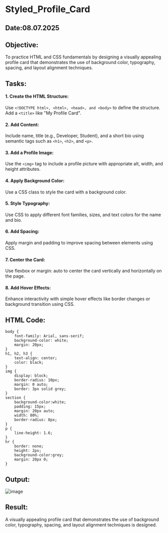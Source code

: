 # Styled_Profile_Card
## Date:08.07.2025

## Objective:
To practice HTML and CSS fundamentals by designing a visually appealing profile card that demonstrates the use of background color, typography, spacing, and layout alignment techniques.

## Tasks:
#### 1. Create the HTML Structure:
Use ```<!DOCTYPE html>, <html>, <head>, and <body>``` to define the structure.
Add a ```<title>``` like "My Profile Card".

#### 2. Add Content:
Include name, title (e.g., Developer, Student), and a short bio using semantic tags such as ```<h1>```, ```<h2>```, and ```<p>```.

#### 3. Add a Profile Image:
Use the ```<img>``` tag to include a profile picture with appropriate alt, width, and height attributes.

#### 4. Apply Background Color:
Use a CSS class to style the card with a background color.

#### 5. Style Typography:
Use CSS to apply different font families, sizes, and text colors for the name and bio.

#### 6. Add Spacing:
Apply margin and padding to improve spacing between elements using CSS.

#### 7. Center the Card:
Use flexbox or margin: auto to center the card vertically and horizontally on the page.

#### 8. Add Hover Effects:
Enhance interactivity with simple hover effects like border changes or background transition using CSS.

## HTML Code:
```
body {
    font-family: Arial, sans-serif;
    background-color: white;
    margin: 20px;
}
h1, h2, h3 {
    text-align: center;
    color: black;
}
img {
    display: block;
    border-radius: 10px;
    margin: 0 auto;
    border: 3px solid grey;
}
section {
    background-color:white;
    padding: 15px;
    margin: 20px auto;
    width: 80%;
    border-radius: 8px;
}
p {
    line-height: 1.6;
}
hr {
    border: none;
    height: 2px;
    background-color:grey;
    margin: 20px 0;
}
```

## Output:
![image](https://github.com/user-attachments/assets/f08e5277-1b9c-4c0b-ba79-40bb9641d7fe)

## Result:
A visually appealing profile card that demonstrates the use of background color, typography, spacing, and layout alignment techniques is designed.
